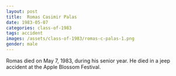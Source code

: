 ```yaml
---
layout: post
title:  Romas Casimir Palas
date: 1983-05-07
categories: class-of-1983
tags: accident
images: /assets/class-of-1983/romas-c-palas-1.png
gender: male
---
```

Romas died on May 7, 1983, during his senior year.  He died in a jeep accident at the Apple Blossom Festival.

